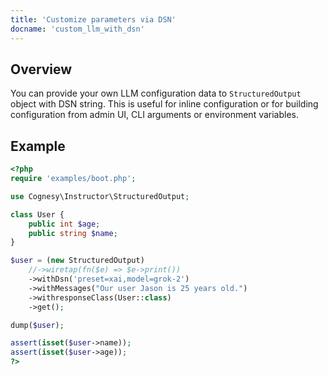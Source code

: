 ```yaml
---
title: 'Customize parameters via DSN'
docname: 'custom_llm_with_dsn'
---
```


## Overview

You can provide your own LLM configuration data to `StructuredOutput` object with DSN string.
This is useful for inline configuration or for building configuration from admin UI,
CLI arguments or environment variables.

## Example

```php
<?php
require 'examples/boot.php';

use Cognesy\Instructor\StructuredOutput;

class User {
    public int $age;
    public string $name;
}

$user = (new StructuredOutput)
    //->wiretap(fn($e) => $e->print())
    ->withDsn('preset=xai,model=grok-2')
    ->withMessages("Our user Jason is 25 years old.")
    ->withresponseClass(User::class)
    ->get();

dump($user);

assert(isset($user->name));
assert(isset($user->age));
?>
```

